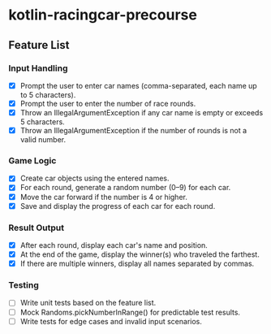 # kotlin-racingcar-precourse

## Feature List

### Input Handling
- [x] Prompt the user to enter car names (comma-separated, each name up to 5 characters).
- [x] Prompt the user to enter the number of race rounds.
- [x] Throw an IllegalArgumentException if any car name is empty or exceeds 5 characters.
- [x] Throw an IllegalArgumentException if the number of rounds is not a valid number.

### Game Logic
- [x] Create car objects using the entered names.
- [x] For each round, generate a random number (0–9) for each car.
- [x] Move the car forward if the number is 4 or higher.
- [x] Save and display the progress of each car for each round.

### Result Output
- [x] After each round, display each car's name and position.
- [x] At the end of the game, display the winner(s) who traveled the farthest.
- [x] If there are multiple winners, display all names separated by commas.

### Testing
- [ ] Write unit tests based on the feature list.
- [ ] Mock Randoms.pickNumberInRange() for predictable test results.
- [ ] Write tests for edge cases and invalid input scenarios.